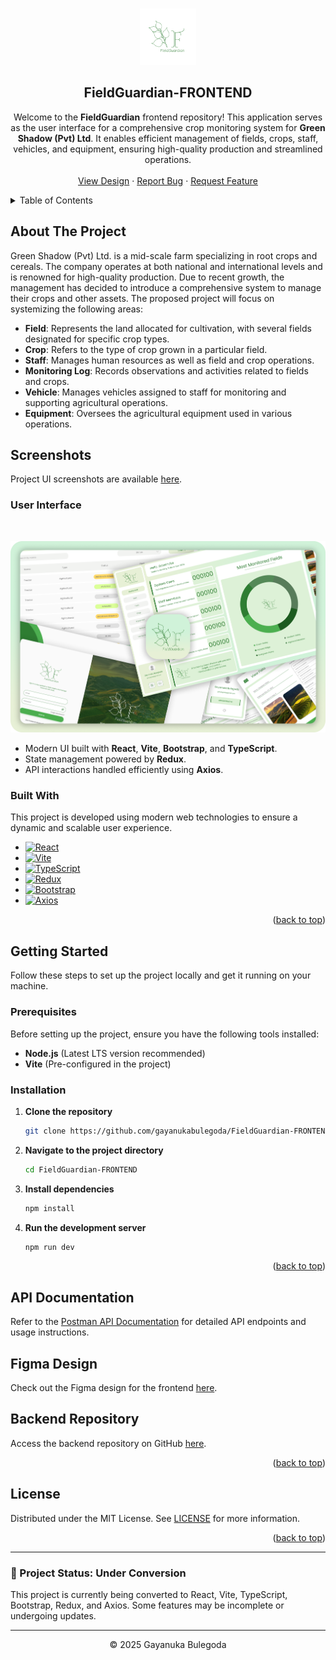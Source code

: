 <a id="readme-top"></a>

<!-- PROJECT LOGO -->
<br />
<div align="center">
  <a href="https://github.com/gayanukabulegoda/FieldGuardian-FRONTEND">
    <img src="/public/images/fieldguardian-logo-for-readme.png" alt="FieldGuardian Logo" width="90" height="90">
  </a>

<h2 align="center">FieldGuardian-FRONTEND</h2>

  <p align="center">
    Welcome to the <strong>FieldGuardian</strong> frontend repository! This application serves as the user interface for a comprehensive crop monitoring system for <strong>Green Shadow (Pvt) Ltd</strong>. It enables efficient management of fields, crops, staff, vehicles, and equipment, ensuring high-quality production and streamlined operations.
    <br />
    <br />
    <a href="https://www.figma.com/community/file/1446518272759848087/field-guardian-ui">View Design</a>
    ·
    <a href="https://github.com/gayanukabulegoda/FieldGuardian-FRONTEND/issues/new?labels=bug">Report Bug</a>
    ·
    <a href="https://github.com/gayanukabulegoda/FieldGuardian-FRONTEND/issues/new?labels=enhancement">Request Feature</a>
  </p>
</div>

<!-- TABLE OF CONTENTS -->
<details>
  <summary>Table of Contents</summary>
  <ol>
    <li>
      <a href="#about-the-project">About The Project</a>
      <ul>
        <li><a href="#built-with">Built With</a></li>
      </ul>
    </li>
    <li>
      <a href="#getting-started">Getting Started</a>
      <ul>
        <li><a href="#prerequisites">Prerequisites</a></li>
        <li><a href="#installation">Installation</a></li>
      </ul>
    </li>
    <li>
      <a href="#api-documentation">API Documentation</a>
    </li>
    <li>
      <a href="#screenshots">Screenshots</a>
    </li>
    <li>
      <a href="#figma-design">Figma Design</a>
    </li>
    <li>
      <a href="#backend-repository">Backend Repository</a>
    </li>
    <li><a href="#license">License</a></li>
  </ol>
</details>

<!-- ABOUT THE PROJECT -->

## About The Project

Green Shadow (Pvt) Ltd. is a mid-scale farm specializing in root crops and cereals. The company operates at both national and international levels and is renowned for high-quality production. Due to recent growth, the management has decided to introduce a comprehensive system to manage their crops and other assets. The proposed project will focus on systemizing the following areas:

- **Field**: Represents the land allocated for cultivation, with several fields designated for specific crop types.
- **Crop**: Refers to the type of crop grown in a particular field.
- **Staff**: Manages human resources as well as field and crop operations.
- **Monitoring Log**: Records observations and activities related to fields and crops.
- **Vehicle**: Manages vehicles assigned to staff for monitoring and supporting agricultural operations.
- **Equipment**: Oversees the agricultural equipment used in various operations.

## Screenshots

Project UI screenshots are available [here](https://drive.google.com/your-screenshots-link).

### User Interface
<br>

![Design-Thumbnail](/public/images/fieldguardian-readme-preview.png)

- Modern UI built with **React**, **Vite**, **Bootstrap**, and **TypeScript**.
- State management powered by **Redux**.
- API interactions handled efficiently using **Axios**.

### Built With

This project is developed using modern web technologies to ensure a dynamic and scalable user experience.

- [![React][React.com]][React-url]
- [![Vite][Vite.com]][Vite-url]
- [![TypeScript][TypeScript.com]][TypeScript-url]
- [![Redux][Redux.com]][Redux-url]
- [![Bootstrap][Bootstrap.com]][Bootstrap-url]
- [![Axios][Axios.com]][Axios-url]

<p align="right">(<a href="#readme-top">back to top</a>)</p>

<!-- GETTING STARTED -->

## Getting Started

Follow these steps to set up the project locally and get it running on your machine.

### Prerequisites

Before setting up the project, ensure you have the following tools installed:

- **Node.js** (Latest LTS version recommended)
- **Vite** (Pre-configured in the project)

### Installation

1. **Clone the repository**

   ```sh
   git clone https://github.com/gayanukabulegoda/FieldGuardian-FRONTEND.git
   ```

2. **Navigate to the project directory**

   ```sh
   cd FieldGuardian-FRONTEND
   ```

3. **Install dependencies**

   ```sh
   npm install
   ```

4. **Run the development server**

   ```sh
   npm run dev
   ```

<p align="right">(<a href="#readme-top">back to top</a>)</p>

## API Documentation

Refer to the [Postman API Documentation](https://documenter.getpostman.com/view/36681432/2sAYBaBAHq) for detailed API endpoints and usage instructions.

## Figma Design

Check out the Figma design for the frontend [here](https://www.figma.com/community/file/1446518272759848087/field-guardian-ui).

## Backend Repository

Access the backend repository on GitHub [here](https://github.com/gayanukabulegoda/FieldGuardian-BACKEND).

<p align="right">(<a href="#readme-top">back to top</a>)</p>

<!-- LICENSE -->

## License

Distributed under the MIT License. See [LICENSE](LICENSE) for more information.

<p align="right">(<a href="#readme-top">back to top</a>)</p>

---

### 🚧 Project Status: Under Conversion
This project is currently being converted to React, Vite, TypeScript, Bootstrap, Redux, and Axios. Some features may be incomplete or undergoing updates.

---

<p align="center">
  &copy; 2025 Gayanuka Bulegoda
</p>

<!-- MARKDOWN LINKS & IMAGES -->
<!-- https://www.markdownguide.org/basic-syntax/#reference-style-links -->

[React.com]: https://img.shields.io/badge/-React-61DAFB?style=for-the-badge&logo=react&logoColor=white
[React-url]: https://reactjs.org/
[Vite.com]: https://img.shields.io/badge/-Vite-646CFF?style=for-the-badge&logo=vite&logoColor=white
[Vite-url]: https://vitejs.dev/
[TypeScript.com]: https://img.shields.io/badge/-TypeScript-3178C6?style=for-the-badge&logo=typescript&logoColor=white
[TypeScript-url]: https://www.typescriptlang.org/
[Redux.com]: https://img.shields.io/badge/-Redux-764ABC?style=for-the-badge&logo=redux&logoColor=white
[Redux-url]: https://redux.js.org/
[Bootstrap.com]: https://img.shields.io/badge/-Bootstrap-7952B3?style=for-the-badge&logo=bootstrap&logoColor=white
[Bootstrap-url]: https://getbootstrap.com/
[Axios.com]: https://img.shields.io/badge/-Axios-56A7F7?style=for-the-badge&logo=axios&logoColor=white
[Axios-url]: https://axios-http.com/